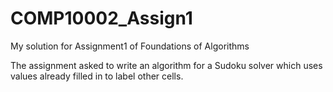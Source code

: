 # COMP10002_Assign1
My solution for Assignment1 of Foundations of Algorithms

The assignment asked to write an algorithm for a Sudoku solver which uses values already filled in to label other cells.
